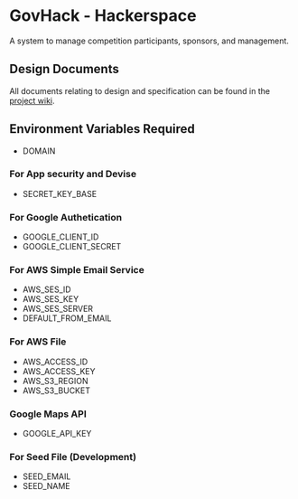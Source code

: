 # GovHack - Hackerspace

A system to manage competition participants, sponsors, and management.

## Design Documents

All documents relating to design and specification can be found in the [project
wiki](https://github.com/cassar/hackerspace3/wiki).

## Environment Variables Required

- DOMAIN

### For App security and Devise

- SECRET_KEY_BASE

### For Google Authetication
- GOOGLE_CLIENT_ID
- GOOGLE_CLIENT_SECRET

### For AWS Simple Email Service
- AWS_SES_ID
- AWS_SES_KEY
- AWS_SES_SERVER
- DEFAULT_FROM_EMAIL

### For AWS File
- AWS_ACCESS_ID
- AWS_ACCESS_KEY
- AWS_S3_REGION
- AWS_S3_BUCKET

### Google Maps API

- GOOGLE_API_KEY

### For Seed File (Development)

- SEED_EMAIL
- SEED_NAME

